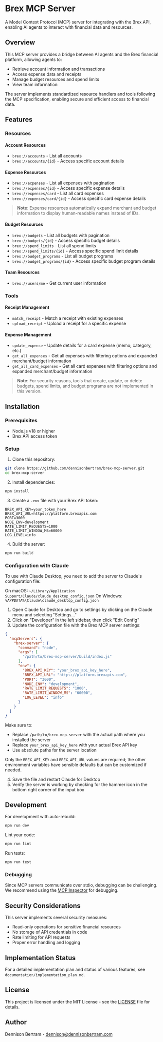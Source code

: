 # Brex MCP Server

A Model Context Protocol (MCP) server for integrating with the Brex API, enabling AI agents to interact with financial data and resources.

## Overview

This MCP server provides a bridge between AI agents and the Brex financial platform, allowing agents to:

- Retrieve account information and transactions
- Access expense data and receipts
- Manage budget resources and spend limits
- View team information

The server implements standardized resource handlers and tools following the MCP specification, enabling secure and efficient access to financial data.

## Features

### Resources

#### Account Resources
- `brex://accounts` - List all accounts
- `brex://accounts/{id}` - Access specific account details

#### Expense Resources
- `brex://expenses` - List all expenses with pagination
- `brex://expenses/{id}` - Access specific expense details
- `brex://expenses/card` - List all card expenses
- `brex://expenses/card/{id}` - Access specific card expense details

> **Note**: Expense resources automatically expand merchant and budget information to display human-readable names instead of IDs.

#### Budget Resources
- `brex://budgets` - List all budgets with pagination
- `brex://budgets/{id}` - Access specific budget details
- `brex://spend_limits` - List all spend limits
- `brex://spend_limits/{id}` - Access specific spend limit details
- `brex://budget_programs` - List all budget programs
- `brex://budget_programs/{id}` - Access specific budget program details

#### Team Resources
- `brex://users/me` - Get current user information

### Tools

#### Receipt Management
- `match_receipt` - Match a receipt with existing expenses
- `upload_receipt` - Upload a receipt for a specific expense

#### Expense Management
- `update_expense` - Update details for a card expense (memo, category, etc.)
- `get_all_expenses` - Get all expenses with filtering options and expanded merchant/budget information
- `get_all_card_expenses` - Get all card expenses with filtering options and expanded merchant/budget information

> **Note**: For security reasons, tools that create, update, or delete budgets, spend limits, and budget programs are not implemented in this version.

## Installation

### Prerequisites
- Node.js v18 or higher
- Brex API access token

### Setup

1. Clone this repository:
```bash
git clone https://github.com/dennisonbertram/brex-mcp-server.git
cd brex-mcp-server
```

2. Install dependencies:
```bash
npm install
```

3. Create a `.env` file with your Brex API token:
```
BREX_API_KEY=your_token_here
BREX_API_URL=https://platform.brexapis.com
PORT=3000
NODE_ENV=development
RATE_LIMIT_REQUESTS=1000
RATE_LIMIT_WINDOW_MS=60000
LOG_LEVEL=info
```

4. Build the server:
```bash
npm run build
```

### Configuration with Claude

To use with Claude Desktop, you need to add the server to Claude's configuration file:

On macOS: `~/Library/Application Support/Claude/claude_desktop_config.json`
On Windows: `%APPDATA%\Claude\claude_desktop_config.json`

1. Open Claude for Desktop and go to settings by clicking on the Claude menu and selecting "Settings..."
2. Click on "Developer" in the left sidebar, then click "Edit Config"
3. Update the configuration file with the Brex MCP server settings:

```json
{
  "mcpServers": {
    "brex-server": {
      "command": "node",
      "args": [
        "/path/to/brex-mcp-server/build/index.js"
      ],
      "env": {
        "BREX_API_KEY": "your_brex_api_key_here",
        "BREX_API_URL": "https://platform.brexapis.com",
        "PORT": "3000",
        "NODE_ENV": "development",
        "RATE_LIMIT_REQUESTS": "1000",
        "RATE_LIMIT_WINDOW_MS": "60000",
        "LOG_LEVEL": "info"
      }
    }
  }
}
```

Make sure to:
- Replace `/path/to/brex-mcp-server` with the actual path where you installed the server
- Replace `your_brex_api_key_here` with your actual Brex API key
- Use absolute paths for the server location

Only the `BREX_API_KEY` and `BREX_API_URL` values are required; the other environment variables have sensible defaults but can be customized if needed.

4. Save the file and restart Claude for Desktop
5. Verify the server is working by checking for the hammer icon in the bottom right corner of the input box

## Development

For development with auto-rebuild:
```bash
npm run dev
```

Lint your code:
```bash
npm run lint
```

Run tests:
```bash
npm run test
```

### Debugging

Since MCP servers communicate over stdio, debugging can be challenging. We recommend using the [MCP Inspector](https://github.com/modelcontextprotocol/inspector) for debugging.

## Security Considerations

This server implements several security measures:
- Read-only operations for sensitive financial resources
- No storage of API credentials in code
- Rate limiting for API requests
- Proper error handling and logging

## Implementation Status

For a detailed implementation plan and status of various features, see `documentation/implementation_plan.md`.

## License

This project is licensed under the MIT License - see the [LICENSE](./LICENSE) file for details.

## Author

Dennison Bertram - [dennison@dennisonbertram.com](mailto:dennison@dennisonbertram.com)

